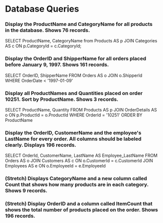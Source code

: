 # Database Queries

### Display the ProductName and CategoryName for all products in the database. Shows 76 records.
SELECT ProductName, CategoryName from Products AS p JOIN Categories AS c ON p.CategoryId = c.CategoryId;

### Display the OrderID and ShipperName for all orders placed before January 9, 1997. Shows 161 records.
SELECT OrderID, ShipperName FROM Orders AS o JOIN o.ShipperId WHERE OrderDate < '1997-01-09'

### Display all ProductNames and Quantities placed on order 10251. Sort by ProductName. Shows 3 records.
SELECT ProductName, Quantity FROM Products AS p JOIN OrderDetails AS o ON p.ProductId = o.ProductId WHERE OrderId = '10251' ORDER BY ProductName

### Display the OrderID, CustomerName and the employee's LastName for every order. All columns should be labeled clearly. Displays 196 records.
SELECT OrderId, CustomerName, LastName AS Employee_LastName FROM Orders AS o JOIN Customers AS c ON o.CustomerId = c.CustomerId JOIN Employees AS e ON o.EmployeeId = e.EmployeeId

### (Stretch)  Displays CategoryName and a new column called Count that shows how many products are in each category. Shows 9 records.

### (Stretch) Display OrderID and a  column called ItemCount that shows the total number of products placed on the order. Shows 196 records.

